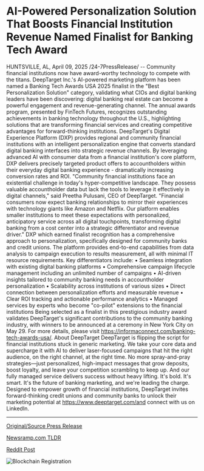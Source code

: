 # AI-Powered Personalization Solution That Boosts Financial Institution Revenue Named Finalist for Banking Tech Award

HUNTSVILLE, AL, April 09, 2025 /24-7PressRelease/ -- Community financial institutions now have award-worthy technology to compete with the titans. DeepTarget Inc.'s AI-powered marketing platform has been named a Banking Tech Awards USA 2025 finalist in the "Best Personalization Solution" category, validating what CIOs and digital banking leaders have been discovering: digital banking real estate can become a powerful engagement and revenue-generating channel.  The annual awards program, presented by FinTech Futures, recognizes outstanding achievements in banking technology throughout the U.S., highlighting solutions that are transforming financial services and creating competitive advantages for forward-thinking institutions.  DeepTarget's Digital Experience Platform (DXP) provides regional and community financial institutions with an intelligent personalization engine that converts standard digital banking interfaces into strategic revenue channels. By leveraging advanced AI with consumer data from a financial institution's core platform, DXP delivers precisely targeted product offers to accountholders within their everyday digital banking experience - dramatically increasing conversion rates and ROI.  "Community financial institutions face an existential challenge in today's hyper-competitive landscape. They possess valuable accountholder data but lack the tools to leverage it effectively in digital channels," said Preetha Pulusani, CEO of DeepTarget. "Financial consumers now expect banking relationships to mirror their experiences with technology giants like Amazon and Netflix. Our platform enables smaller institutions to meet these expectations with personalized, anticipatory service across all digital touchpoints, transforming digital banking from a cost center into a strategic differentiator and revenue driver."  DXP which earned finalist recognition has a comprehensive approach to personalization, specifically designed for community banks and credit unions. The platform provides end-to-end capabilities from data analysis to campaign execution to results measurement, all with minimal IT resource requirements. Key differentiators include:  •	Seamless integration with existing digital banking platforms •	Comprehensive campaign lifecycle management including an unlimited number of  campaigns •	AI-driven insights tailored to community banking needs in accountholder personalization •	Scalability across institutions of various sizes •	Direct connection between personalization efforts and measurable revenue •	Clear ROI tracking and actionable performance analytics •	Managed services by experts who become "co-pilot" extensions to the financial institutions  Being selected as a finalist in this prestigious industry award validates DeepTarget's significant contributions to the community banking industry, with winners to be announced at a ceremony in New York City on May 29. For more details, please visit https://informaconnect.com/banking-tech-awards-usa/.  About DeepTarget  DeepTarget is flipping the script for financial institutions stuck in generic marketing. We take your core data and supercharge it with AI to deliver laser-focused campaigns that hit the right audience, on the right channel, at the right time. No more spray-and-pray strategies—just personalized, high-impact messages that grow deposits, boost loyalty, and leave your competition scrambling to keep up. And our fully managed service delivers success without heavy lifting. It's bold. It's smart. It's the future of banking marketing, and we're leading the charge. Designed to empower growth of financial institutions, DeepTarget invites forward-thinking credit unions and community banks to unlock their marketing potential at https://www.deeptarget.com/and connect with us on LinkedIn. 

---

[Original/Source Press Release](https://www.24-7pressrelease.com/press-release/521567/ai-powered-personalization-solution-that-boosts-financial-institution-revenue-named-finalist-for-banking-tech-award)
                    

[Newsramp.com TLDR](https://newsramp.com/curated-news/deeptarget-inc-named-finalist-in-banking-tech-awards-usa-2025-for-ai-powered-marketing-platform/ab1e9bc69f02a44ba65d85ee3dab6a6d) 

 



[Reddit Post](https://www.reddit.com/r/AwardsAndRecognition/comments/1juzx68/deeptarget_inc_named_finalist_in_banking_tech/) 



![Blockchain Registration](https://cdn.newsramp.app/24-7PressRelease/qrcode/254/9/voltiMET.webp)
